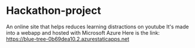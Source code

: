 # Hackathon-project
An online site that helps reduces learning distractions on youtube
It's made into a webapp and hosted with Microsoft Azure 
Here is the link:
https://blue-tree-0b69dea10.2.azurestaticapps.net

